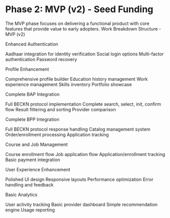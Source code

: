 # Phase 2: MVP (v2) - Seed Funding
The MVP phase focuses on delivering a functional product with core features that provide value to early adopters.
Work Breakdown Structure - MVP (v2)

Enhanced Authentication

Aadhaar integration for identity verification
Social login options
Multi-factor authentication
Password recovery


Profile Enhancement

Comprehensive profile builder
Education history management
Work experience management
Skills inventory
Portfolio showcase


Complete BAP Integration

Full BECKN protocol implementation
Complete search, select, init, confirm flow
Result filtering and sorting
Provider comparison


Complete BPP Integration

Full BECKN protocol response handling
Catalog management system
Order/enrollment processing
Application tracking


Course and Job Management

Course enrollment flow
Job application flow
Application/enrollment tracking
Basic payment integration


User Experience Enhancement

Polished UI design
Responsive layouts
Performance optimization
Error handling and feedback


Basic Analytics

User activity tracking
Basic provider dashboard
Simple recommendation engine
Usage reporting